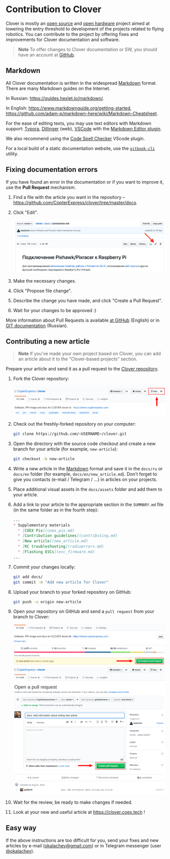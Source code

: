 # Contribution to Clover

Clover is mostly an [open source](https://en.wikipedia.org/wiki/Open-source_software) and [open hardware](https://en.wikipedia.org/wiki/Open-source_hardware) project aimed at lowering the entry threshold to development of the projects related to flying robotics. You can contribute to the project by offering fixes and improvements for Clover documentation and software.

> **Note** To offer changes to Clover documentation or SW, you should have an account at [GitHub](https://github.com).

## Markdown

All Clover documentation is written in the widespread [Markdown](https://en.wikipedia.org/wiki/Markdown) format. There are many Markdown guides on the Internet.

In Russian: https://guides.hexlet.io/markdown/.

In English: https://www.markdownguide.org/getting-started, https://github.com/adam-p/markdown-here/wiki/Markdown-Cheatsheet.

For the ease of editing texts, you may use text editors with Markdown support: [Typora](https://typora.io), [Dillinger](https://dillinger.io/) (web), [VSCode](https://code.visualstudio.com) with the [Markdown Editor plugin](https://marketplace.visualstudio.com/items?itemName=MadsKristensen.MarkdownEditor).

We also recommend using the [Code Spell Checker](https://marketplace.visualstudio.com/items?itemName=streetsidesoftware.code-spell-checker) VScode plugin.

For a local build of a static documentation website, use the [`gitbook-cli`](https://github.com/GitbookIO/gitbook-cli) utility.

## Fixing documentation errors

If you have found an error in the documentation or if you want to improve it, use the **Pull Request** mechanism.

1. Find a file with the article you want in the repository – https://github.com/CopterExpress/clover/tree/master/docs.
2. Click "Edit".

    <img src="../assets/github-edit.png" alt="GitHub Edit">

3. Make the necessary changes.
4. Click "Propose file change".
5. Describe the change you have made, and click "Create a Pull Request".
6. Wait for your changes to be approved :)

More information about Pull Requests is available [at GitHub](https://help.github.com/articles/about-pull-requests/) (English) or in [GIT documentation](https://git-scm.com/book/ru/v2/GitHub-contributing-to_projects) (Russian).

## Contributing a new article

> **Note** If you've made your own project based on Clover, you can add an article about it to the "Clover-based projects" section.

Prepare your article and send it as a pull request to the [Clover repository](https://github.com/CopterExpress/clover).

1. Fork the Clover repository:

    <img src="../assets/github-fork.png" alt="GitHub Fork">

2. Check out the freshly-forked repository on your computer:

    ```bash
    git clone https://github.com/<USERNAME>/clover.git
    ```

3. Open the directory with the source code checkout and create a new branch for your article (for example, `new-article`):

    ```bash
    git checkout -b new-article
    ```

4. Write a new article in the [Markdown](https://en.wikipedia.org/wiki/Markdown) format and save it in the `docs/ru` or `docs/en` folder (for example, `docs/en/new_article.md`). Don't forget to give you contacts (e-mail / Telegram / ...) in articles on your projects.
5. Place additional visual assets in the `docs/assets` folder and add them to your article.
6. Add a link to your article to the appropriate section in the `SUMMARY.md` file (in the same folder as in the fourth step):

    ```markdown
    ...
    * Supplementary materials
      * [COEX Pix](coex_pix.md)
      * [Contribution guidelines](contributing.md)
      * [New article](new_article.md)
      * [RC troubleshooting](radioerrors.md)
      * [Flashing ESCs](esc_firmware.md)
    ...
    ```

7. Commit your changes locally:

    ```bash
    git add docs/
    git commit -m "Add new article for Clover"
    ```

8. Upload your branch to your forked repository on GitHub:

    ```bash
    git push -u origin new-article
    ```

9. Open your repository on GitHub and send a `pull request` from your branch to Clover:

    <img src="../assets/github-pull-request.png" alt="GitHub Pull Request">

    <img src="../assets/github-pull-request-create.png" alt="GitHub Create Pull">

10. Wait for the review, be ready to make changes if needed.
11. Look at your new and useful article at https://clover.coex.tech !

## Easy way

If the above instructions are too difficult for you, send your fixes and new articles by e-mail (<a href="mailto:okalachev@gmail.com">okalachev@gmail.com</a>) or in Telegram messenger (user <a href="tg://resolve?domain=okalachev">@okalachev</a>).
